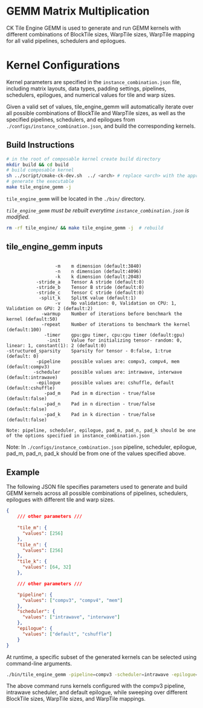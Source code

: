 # GEMM Matrix Multiplication

CK Tile Engine GEMM is used to generate and run GEMM kernels with different combinations of BlockTile sizes, WarpTile sizes, WarpTile mapping for all valid pipelines, schedulers and epilogues. 

# Kernel Configurations

Kernel parameters are specified in the `instance_combination.json` file, including matrix layouts, data types, padding settings, pipelines, schedulers, epilogues, and numerical values for tile and warp sizes.

Given a valid set of values, tile_engine_gemm will automatically iterate over all possible combinations of BlockTile and WarpTile sizes, as well as the specified pipelines, schedulers, and epilogues from `./configs/instance_combination.json`, and build the corresponding kernels.


## Build Instructions
``` bash
# in the root of composable kernel create build directory
mkdir build && cd build
# build composable kernel
sh ../script/cmake-ck-dev.sh  ../ <arch> # replace <arch> with the appropriate architecture (example gfx942) or leave blank
# generate the executable
make tile_engine_gemm -j
```
`tile_engine_gemm` will be located in the `./bin/` directory.

_`tile_engine_gemm` must be rebuilt everytime `instance_combination.json` is modified._
``` bash
rm -rf tile_engine/ && make tile_engine_gemm -j  # rebuild
```

## tile_engine_gemm inputs
```

                  -m    m dimension (default:3840)
                  -n    n dimension (default:4096)
                  -k    k dimension (default:2048)
           -stride_a    Tensor A stride (default:0)
           -stride_b    Tensor B stride (default:0)
           -stride_c    Tensor C stride (default:0)
            -split_k    SplitK value (default:1)
                  -v    No validation: 0, Validation on CPU: 1, Validation on GPU: 2 (default:2)
             -warmup    Number of iterations before benchmark the kernel (default:50)
             -repeat    Number of iterations to benchmark the kernel (default:100)
              -timer    gpu:gpu timer, cpu:cpu timer (default:gpu)
               -init    Value for initializing tensor- random: 0, linear: 1, constant(1): 2 (default:0)
-structured_sparsity    Sparsity for tensor - 0:false, 1:true (default: 0)
           -pipeline    possible values are: compv3, compv4, mem (default:compv3)
          -scheduler    possible values are: intrawave, interwave (default:intrawave)
           -epilogue    possible values are: cshuffle, default (default:cshuffle)
              -pad_m    Pad in m direction - true/false (default:false)
              -pad_n    Pad in n direction - true/false (default:false)
              -pad_k    Pad in k direction - true/false (default:false)

Note: pipeline, scheduler, epilogue, pad_m, pad_n, pad_k should be one of the options specified in instance_combination.json 
```
Note: In `./configs/instance_combination.json` pipeline, scheduler, epilogue, pad_m, pad_n, pad_k should be from one of the values specified above. 

## Example

The following JSON file specifies parameters used to generate and build GEMM kernels across all possible combinations of pipelines, schedulers, epilogues with different tile and warp sizes.

```json
{     
    /// other parameters ///
    
    "tile_m": {
      "values": [256]
    },
    "tile_n": {
      "values": [256]
    },
    "tile_k": {
      "values": [64, 32]
    },

    /// other parameters ///

    "pipeline": {
      "values": ["compv3", "compv4", "mem"]
    },
    "scheduler": {
      "values": ["intrawave", "interwave"]
    },
    "epilogue": {
      "values": ["default", "cshuffle"]
    }
}
```

At runtime, a specific subset of the generated kernels can be selected using command-line arguments.
``` bash
./bin/tile_engine_gemm -pipeline=compv3 -scheduler=intrawave -epilogue=default 
```
The above command runs kernels configured with the compv3 pipeline, intrawave scheduler, and default epilogue, while sweeping over different BlockTile sizes, WarpTile sizes, and WarpTile mappings.

